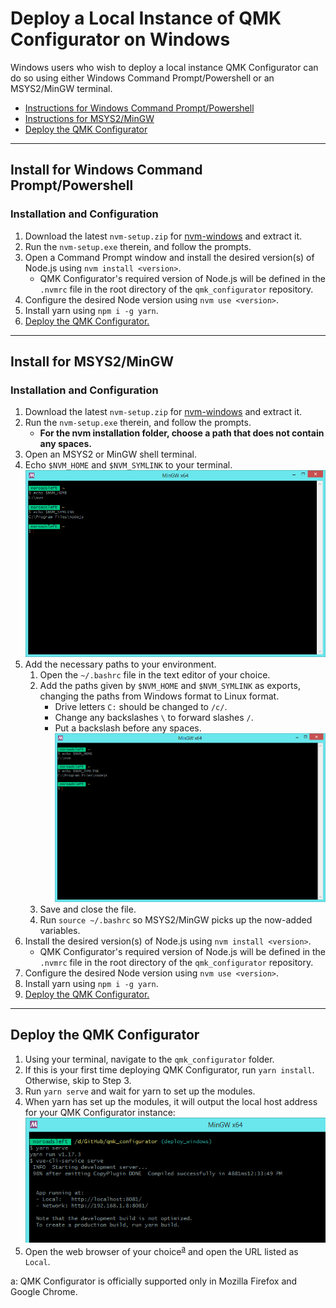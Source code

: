 # Deploy a Local Instance of QMK Configurator on Windows

Windows users who wish to deploy a local instance QMK Configurator can do so using either Windows Command Prompt/Powershell or an MSYS2/MinGW terminal.

- [Instructions for Windows Command Prompt/Powershell](#install-for-windows-command-promptpowershell)
- [Instructions for MSYS2/MinGW](#install-for-msys2mingw)
- [Deploy the QMK Configurator](#deploy-the-qmk-configurator)

----

## Install for Windows Command Prompt/Powershell

### Installation and Configuration

1. Download the latest `nvm-setup.zip` for [nvm-windows] and extract it.
2. Run the `nvm-setup.exe` therein, and follow the prompts.
3. Open a Command Prompt window and install the desired version(s) of Node.js using `nvm install <version>`.
   - QMK Configurator's required version of Node.js will be defined in the `.nvmrc` file in the root directory of the `qmk_configurator` repository.
4. Configure the desired Node version using `nvm use <version>`.
5. Install yarn using `npm i -g yarn`.
6. [Deploy the QMK Configurator.]

----

## Install for MSYS2/MinGW

### Installation and Configuration

1. Download the latest `nvm-setup.zip` for [nvm-windows] and extract it.
2. Run the `nvm-setup.exe` therein, and follow the prompts.
   - **For the nvm installation folder, choose a path that does not contain any spaces.**
3. Open an MSYS2 or MinGW shell terminal.
3. Echo `$NVM_HOME` and `$NVM_SYMLINK` to your terminal.  
   ![MSYS2 paths](deploy-windows-msys-paths.png)
4. Add the necessary paths to your environment.
   1. Open the `~/.bashrc` file in the text editor of your choice.
   2. Add the paths given by `$NVM_HOME` and `$NVM_SYMLINK` as exports, changing the paths from Windows format to Linux format.
      - Drive letters `C:` should be changed to `/c/`.
      - Change any backslashes `\` to forward slashes `/`.
      - Put a backslash before any spaces.  
      ![MSYS2 paths](deploy-windows-msys-paths.png)
   3. Save and close the file.
   4. Run `source ~/.bashrc` so MSYS2/MinGW picks up the now-added variables.
5. Install the desired version(s) of Node.js using `nvm install <version>`.
   - QMK Configurator's required version of Node.js will be defined in the `.nvmrc` file in the root directory of the `qmk_configurator` repository.
6. Configure the desired Node version using `nvm use <version>`.
7. Install yarn using `npm i -g yarn`.
8. [Deploy the QMK Configurator.]

----

## Deploy the QMK Configurator

1. Using your terminal, navigate to the `qmk_configurator` folder.
2. If this is your first time deploying QMK Configurator, run `yarn install`. Otherwise, skip to Step 3.
3. Run `yarn serve` and wait for yarn to set up the modules.
4. When yarn has set up the modules, it will output the local host address for your QMK Configurator instance:  
   ![MSYS Deploy](deploy-windows-msys-deploy.png)
5. Open the web browser of your choice<sup>[a](#footnote_supported_browsers)</sup> and open the URL listed as `Local`.

[nvm-windows]: https://github.com/coreybutler/nvm-windows/releases "Node Version Manager (nvm) for Windows"
[Deploy the QMK Configurator.]: #deploy-the-qmk-configurator
<a name="footnote_supported_browsers">a</a>: QMK Configurator is officially supported only in Mozilla Firefox and Google Chrome.
